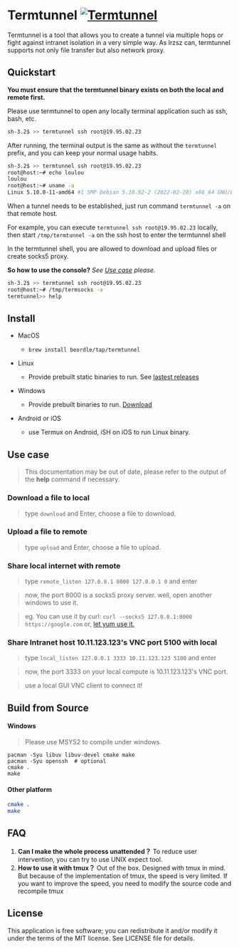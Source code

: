 
# Termtunnel [![Termtunnel](https://github.com/beordle/termtunnel/actions/workflows/build.yml/badge.svg?branch=master)](https://github.com/beordle/termtunnel/actions/workflows/build.yml)
Termtunnel is a tool that allows you to create a tunnel via multiple hops or fight against intranet isolation in a very simple way. As lrzsz can, termtunnel supports not only file transfer but also network proxy.

## Quickstart

**You must ensure that the termtunnel binary exists on both the local and remote first.**

Please use termtunnel to open any locally terminal application such as ssh, bash, etc.

```bash
sh-3.2$ >> termtunnel ssh root@19.95.02.23
```

After running, the terminal output is the same as without the `termtunnel` prefix, and you can keep your normal usage habits.
```bash
sh-3.2$ >> termtunnel ssh root@19.95.02.23
root@host:~# echo loulou
loulou
root@host:~# uname -a
Linux 5.10.0-11-amd64 #1 SMP Debian 5.10.92-2 (2022-02-28) x86_64 GNU/Linux
```

When a tunnel needs to be established, just run command `termtunnel -a` on that remote host.

For example, you can execute `termtunnel ssh root@19.95.02.23` locally, then start `/tmp/termtunnel -a` on the ssh host to enter the termtunnel shell

In the termtunnel shell, you are allowed to download and upload files or create socks5 proxy.

**So how to use the console?**  *See [Use case](#use-case) please.*

```bash
sh-3.2$ >> termtunnel ssh root@19.95.02.23
root@host:~# /tmp/termsocks -a
termtunnel>> help
```

## Install

* MacOS
   * `brew install beordle/tap/termtunnel`

* Linux
  * Provide prebuilt static binaries to run. See [lastest releases](https://github.com/beordle/termtunnel/releases/latest)

* Windows
  * Provide prebuilt binaries to run. [Download](https://github.com/beordle/termtunnel/releases/download/windows/termtunnel.zip) 

* Android or iOS
  * use Termux on Android, iSH on iOS to run Linux binary.

## Use case
> This documentation may be out of date, please refer to the output of the **help** command  if necessary.

### Download a file to local
> type `download` and Enter, choose a file to download. 


### Upload a file to remote
> type `upload` and Enter, choose a file to upload. 
### Share local internet with remote
> type `remote_listen 127.0.0.1 8000 127.0.0.1 0` and enter
 
> now, the port 8000 is a socks5 proxy server. well, open another windows to use it.
 
> eg. You can use it by curl: `curl --socks5 127.0.0.1:8000 https://google.com`
> or, [let yum use it.](https://unix.stackexchange.com/questions/43654/how-to-use-socks-proxy-with-yum)

### Share Intranet host 10.11.123.123's VNC port 5100 with local
> type `local_listen 127.0.0.1 3333 10.11.123.123 5100` and enter

> now, the port 3333 on your local compute is 10.11.123.123's VNC port.

> use a local GUI VNC client to connect it!




## Build from Source
#### Windows
> Please use MSYS2 to compile under windows.
```
pacman -Syu libuv libuv-devel cmake make 
pacman -Syu openssh  # optional
cmake .
make
 ```
#### Other platform 
```bash
cmake .
make
```

## FAQ

1. **Can I make the whole process unattended？** To reduce user intervention, you can try to use UNIX expect tool.
2. **How to use it with tmux？** Out of the box. Designed with tmux in mind. But because of the implementation of tmux, the speed is very limited. If you want to improve the speed, you need to modify the source code and recompile tmux

## License
This application is free software; you can redistribute it and/or modify it under the terms of the MIT license. See LICENSE file for details.
